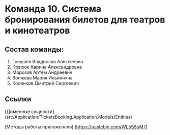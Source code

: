 # Команда 10. Система бронирования билетов для театров и кинотеатров

## Состав команды:
1. Гнеушев Владислав Алексеевич
2. Красюк Карина Александровна
3. Морозов Артём Андреевич
4. Волжева Мария Ильинична
5. Косенков Дмитрий Сергеевич

## Cсылки
[Доменные сущности] (src/Application/TicketsBooking.Application.Models/Entities)

[Методы работы приложенеия] (https://pastebin.com/WL5S8uM7)
